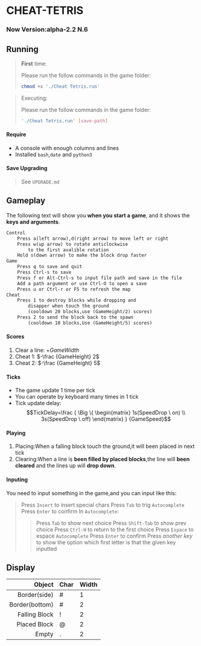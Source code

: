# CHEAT-TETRIS
### Now Version:alpha-2.2 N.6

## Running
> **First** time:
> 
> Please run the follow commands in the game folder:
> ```sh
> chmod +x './Cheat Tetris.run'
> ```

> Executing:
> 
> Please run the follow commands in the game folder:
> ```sh
> './Cheat Tetris.run' [save-path]
> ```

#### Require
+ A console with enough columns and lines
+ Installed `bash`,`date` and `python3`

#### Save Upgrading
> See `UPGRADE.md`

## Gameplay
The following text will show you **when you start a game**,
and it shows the **keys and arguments**.
```txt
Control
	Press a(left arrow),d(right arrow) to move left or right
	Press w(up arrow) to rotate anticlockwise
		to the first avalible rotation
	Hold s(down arrow) to make the block drop faster
Game
	Press q to save and quit
	Press Ctrl-s to save
	Press f or Alt-Ctrl-s to input file path and save in the file
	Add a path argument or use Ctrl-O to open a save
	Press u or Ctrl-r or F5 to refresh the map
Cheat
	Press 1 to destroy blocks while dropping and
		disapper when touch the ground
		(cooldown 20 blocks,use (GameHeight/2) scores)
	Press 2 to send the block back to the spawn
		(cooldown 10 blocks,Use (GameHeight/5) scores)
```

#### Scores
1. Clear a line: $+{GameWidth}$
2. Cheat 1: $-\frac {GameHeight} 2$
3. Cheat 2: $-\frac {GameHeight} 5$

#### Ticks
+ The game update 1 time per tick
+ You can operate by keyboard many times in 1 tick
+ Tick update delay:
$$TickDelay=\frac { \Big \{ \begin{matrix} 1s(SpeedDrop \  on) \\ 3s(SpeedDrop \  off) \end{matrix} } {GameSpeed}$$

#### Playing
1. Placing:When a falling block touch the ground,it will been placed in next tick
2. Clearing:When a line is **been filled by placed blocks**,the line will **been cleared** and
	the lines up will **drop down**.

#### Inputing
You need to input something in the game,and you can input like this:
> Press `Insert` to insert special chars
> Press `Tab` to trig `Autocomplete`
> Press `Enter` to confirm
> In `Autocomplete`:
>> Press `Tab` to show next choice
>> Press `Shift-Tab` to show prev choice
>> Press `Ctrl-H` to return to the first choice
>> Press `Espace` to espace `Autocomplete`
>> Press `Enter` to confirm
>> Press *another key* to show the option which 
>>  first letter is that the given key inputted

## Display
| Object       | Char | Width | 
|-------------:|------|-------|
| Border(side) | #    | 1     |
|Border(bottom)| #    | 2     |
|Falling Block | !    | 2     |
| Placed Block | @    | 2     |
|    Empty     | .    | 2     |
